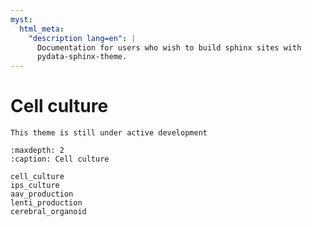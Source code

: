 ```yaml
---
myst:
  html_meta:
    "description lang=en": |
      Documentation for users who wish to build sphinx sites with
      pydata-sphinx-theme.
---
```


# Cell culture

```{note}
This theme is still under active development
```

```{toctree}
:maxdepth: 2
:caption: Cell culture

cell_culture
ips_culture
aav_production
lenti_production
cerebral_organoid
```
